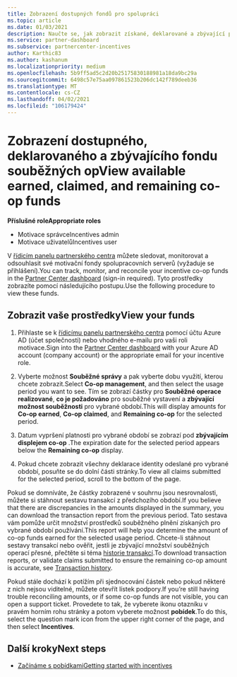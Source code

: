 ```yaml
---
title: Zobrazení dostupných fondů pro spolupráci
ms.topic: article
ms.date: 01/03/2021
description: Naučte se, jak zobrazit získané, deklarované a zbývající prostředky pro souběžné operace, zobrazit data vypršení platnosti a sjednotit nekonzistentní částky.
ms.service: partner-dashboard
ms.subservice: partnercenter-incentives
author: Karthic83
ms.author: kashanum
ms.localizationpriority: medium
ms.openlocfilehash: 5b9ff5ad5c2d20b25175830188981a18da9bc29a
ms.sourcegitcommit: 6498c57e75aa097861523b206dc142f789deeb36
ms.translationtype: MT
ms.contentlocale: cs-CZ
ms.lasthandoff: 04/02/2021
ms.locfileid: "106179424"
---
```

# <a name="view-available-earned-claimed-and-remaining-co-op-funds"></a><span data-ttu-id="da9ab-103">Zobrazení dostupného, deklarovaného a zbývajícího fondu souběžných op</span><span class="sxs-lookup"><span data-stu-id="da9ab-103">View available earned, claimed, and remaining co-op funds</span></span>

<span data-ttu-id="da9ab-104">**Příslušné role**</span><span class="sxs-lookup"><span data-stu-id="da9ab-104">**Appropriate roles**</span></span>

- <span data-ttu-id="da9ab-105">Motivace správce</span><span class="sxs-lookup"><span data-stu-id="da9ab-105">Incentives admin</span></span>
- <span data-ttu-id="da9ab-106">Motivace uživatelů</span><span class="sxs-lookup"><span data-stu-id="da9ab-106">Incentives user</span></span>

<span data-ttu-id="da9ab-107">V [řídicím panelu partnerského centra](https://partner.microsoft.com/dashboard/) můžete sledovat, monitorovat a odsouhlasit své motivační fondy spolupracovních serverů (vyžaduje se přihlášení).</span><span class="sxs-lookup"><span data-stu-id="da9ab-107">You can track, monitor, and reconcile your incentive co-op funds in the [Partner Center dashboard](https://partner.microsoft.com/dashboard/) (sign-in required).</span></span> <span data-ttu-id="da9ab-108">Tyto prostředky zobrazíte pomocí následujícího postupu.</span><span class="sxs-lookup"><span data-stu-id="da9ab-108">Use the following procedure to view these funds.</span></span>

## <a name="view-your-funds"></a><span data-ttu-id="da9ab-109">Zobrazit vaše prostředky</span><span class="sxs-lookup"><span data-stu-id="da9ab-109">View your funds</span></span>

1. <span data-ttu-id="da9ab-110">Přihlaste se k [řídicímu panelu partnerského centra](https://partner.microsoft.com/dashboard/) pomocí účtu Azure AD (účet společnosti) nebo vhodného e-mailu pro vaši roli motivace.</span><span class="sxs-lookup"><span data-stu-id="da9ab-110">Sign into the [Partner Center dashboard](https://partner.microsoft.com/dashboard/) with your Azure AD account (company account) or the appropriate email for your incentive role.</span></span>

2. <span data-ttu-id="da9ab-111">Vyberte možnost **Souběžné správy** a pak vyberte dobu využití, kterou chcete zobrazit.</span><span class="sxs-lookup"><span data-stu-id="da9ab-111">Select **Co-op management**, and then select the usage period you want to see.</span></span> <span data-ttu-id="da9ab-112">Tím se zobrazí částky pro **Souběžné operace realizované**, **co je požadováno** pro souběžné vystavení a **zbývající možnost souběžnosti** pro vybrané období.</span><span class="sxs-lookup"><span data-stu-id="da9ab-112">This will display amounts for **Co-op earned**, **Co-op claimed**, and **Remaining co-op** for the selected period.</span></span>

3. <span data-ttu-id="da9ab-113">Datum vypršení platnosti pro vybrané období se zobrazí pod **zbývajícím displejem co-op** .</span><span class="sxs-lookup"><span data-stu-id="da9ab-113">The expiration date for the selected period appears below the **Remaining co-op** display.</span></span>  

4. <span data-ttu-id="da9ab-114">Pokud chcete zobrazit všechny deklarace identity odeslané pro vybrané období, posuňte se do dolní části stránky.</span><span class="sxs-lookup"><span data-stu-id="da9ab-114">To view all claims submitted for the selected period, scroll to the bottom of the page.</span></span>

<span data-ttu-id="da9ab-115">Pokud se domníváte, že částky zobrazené v souhrnu jsou nesrovnalosti, můžete si stáhnout sestavu transakcí z předchozího období.</span><span class="sxs-lookup"><span data-stu-id="da9ab-115">If you believe that there are discrepancies in the amounts displayed in the summary, you can download the transaction report from the previous period.</span></span> <span data-ttu-id="da9ab-116">Tato sestava vám pomůže určit množství prostředků souběžného plnění získaných pro vybrané období používání.</span><span class="sxs-lookup"><span data-stu-id="da9ab-116">This report will help you determine the amount of co-op funds earned for the selected usage period.</span></span> <span data-ttu-id="da9ab-117">Chcete-li stáhnout sestavy transakcí nebo ověřit, jestli je zbývající množství souběžných operací přesné, přečtěte si téma [historie transakcí](./payout-statement.md#transaction-history).</span><span class="sxs-lookup"><span data-stu-id="da9ab-117">To download transaction reports, or validate claims submitted to ensure the remaining co-op amount is accurate, see [Transaction history](./payout-statement.md#transaction-history).</span></span>

<span data-ttu-id="da9ab-118">Pokud stále dochází k potížím při sjednocování částek nebo pokud některé z nich nejsou viditelné, můžete otevřít lístek podpory.</span><span class="sxs-lookup"><span data-stu-id="da9ab-118">If you’re still having trouble reconciling amounts, or if some co-op funds are not visible, you can open a support ticket.</span></span> <span data-ttu-id="da9ab-119">Provedete to tak, že vyberete ikonu otazníku v pravém horním rohu stránky a potom vyberete možnost **pobídek**.</span><span class="sxs-lookup"><span data-stu-id="da9ab-119">To do this, select the question mark icon from the upper right corner of the page, and then select **Incentives**.</span></span>

## <a name="next-steps"></a><span data-ttu-id="da9ab-120">Další kroky</span><span class="sxs-lookup"><span data-stu-id="da9ab-120">Next steps</span></span>

- [<span data-ttu-id="da9ab-121">Začínáme s pobídkami</span><span class="sxs-lookup"><span data-stu-id="da9ab-121">Getting started with incentives</span></span>](incentives-get-started-intro.md)